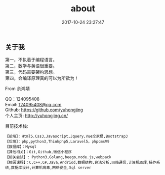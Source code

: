 ﻿---
title: about
date: 2017-10-24 23:27:47
---
## 关于我

第一，不执着于编程语言。  
第二，数学与英语很重要。  
第三，代码需要架构思想。  
第四，会编译原理真的可以为所欲为！

From 余鸿靖

QQ：124095408  
Email: 124095408@qq.com  
Github: https://github.com/yuhongjing  
个人主页: http://yuhongjing.cn/

目前技术栈:
> 
    【前端】：Html5,Css3,Javascript,Jquery,Vue全家桶,Bootstrap3
    【后端】：php,python3,Thinkphp5,Laravel5，phpcmsV9
    【数据库】：Mysql
    【其他相关】：Git,Github,微信小程序
    【相关尝试】: Python3,Golang,beego,node.js,webpack
    【校园课程】：C,C++,C#,Java,Andriod,数据结构,算法分析,网络通信,计算机原理,操作系统,数据库设计,计算机病毒,网络安全,Sql server